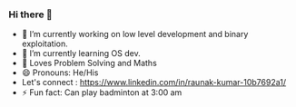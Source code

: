 ### Hi there 👋

- 🔭 I’m currently working on low level development and binary exploitation.
- 🌱 I’m currently learning OS dev.
- 💬 Loves Problem Solving and Maths
- 😄 Pronouns: He/His
- Let's connect : https://www.linkedin.com/in/raunak-kumar-10b7692a1/
- ⚡ Fun fact: Can play badminton at 3:00 am

